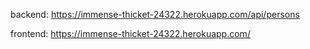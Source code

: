 backend:
https://immense-thicket-24322.herokuapp.com/api/persons

frontend:
https://immense-thicket-24322.herokuapp.com/
